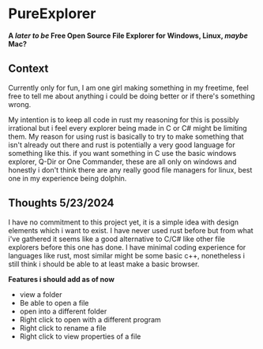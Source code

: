 # PureExplorer
__A *later to be* Free Open Source File Explorer for Windows, Linux, *maybe* Mac?__

## Context

Currently only for fun, I am one girl making something in my freetime, feel free to tell me about anything i could be doing better or if there's something wrong.

My intention is to keep all code in rust
my reasoning for this is possibly irrational but i feel every explorer being made in C or C# might be limiting them. My reason for using rust is basically to try to make something that isn't already out there and rust is potentially a very good language for something like this.
if you want something in C use the basic windows explorer, Q-Dir or One Commander, these are all only on windows and honestly i don't think there are any really good file managers for linux, best one in my experience being dolphin.

## Thoughts 5/23/2024
I have no commitment to this project yet, it is a simple idea with design elements which i want to exist. I have never used rust before but from what i've gathered it seems like a good alternative to C/C# like other file explorers before this one has done.
I have minimal coding experience for languages like rust, most similar might be some basic c++, nonetheless i still think i should be able to at least make a basic browser.

**Features i should add as of now**
- view a folder
- Be able to open a file
- open into a different folder
- Right click to open with a different program
- Right click to rename a file
- Right click to view properties of a file
